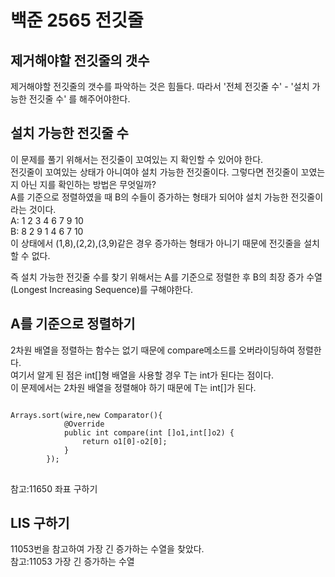 # 백준 2565 전깃줄

## 제거해야할 전깃줄의 갯수

제거해야할 전깃줄의 갯수를 파악하는 것은 힘들다. 따라서 '전체 전깃줄 수' - '설치 가능한 전깃줄 수' 를 해주어야한다.

## 설치 가능한 전깃줄 수

이 문제를 풀기 위해서는 전깃줄이 꼬여있는 지 확인할 수 있어야 한다.<br>
전깃줄이 꼬여있는 상태가 아니여야 설치 가능한 전깃줄이다. 그렇다면 전깃줄이 꼬였는 지 아닌 지를 확인하는 방법은 무엇일까?<br>
A를 기준으로 정렬하였을 때 B의 수들이 증가하는 형태가 되어야 설치 가능한 전깃줄이라는 것이다.<br>
A: 1 2 3 4 6 7 9 10<br>
B: 8 2 9 1 4 6 7 10<br>
이 상태에서 (1,8),(2,2),(3,9)같은 경우 증가하는 형태가 아니기 때문에 전깃줄을 설치할 수 없다.<br>

즉 설치 가능한 전깃줄 수를 찾기 위해서는 A를 기준으로 정렬한 후 B의 최장 증가 수열(Longest Increasing Sequence)를 구해야한다.

## A를 기준으로 정렬하기 

2차원 배열을 정렬하는 함수는 없기 때문에 compare메소드를 오버라이딩하여 정렬한다. <br>
여기서 알게 된 점은 int[]형 배열을 사용할 경우 T는 int가 된다는 점이다.<br>
이 문제에서는 2차원 배열을 정렬해야 하기 때문에 T는 int[]가 된다.
<pre>
<code>
Arrays.sort(wire,new Comparator<int[]>(){
			@Override
			public int compare(int []o1,int[]o2) {
				return o1[0]-o2[0];
			}
		});
</code>
</pre>
참고:11650 좌표 구하기

## LIS 구하기
11053번을 참고하여 가장 긴 증가하는 수열을 찾았다.<br>
참고:11053 가장 긴 증가하는 수열

    
